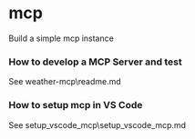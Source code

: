 # mcp
Build a simple mcp instance

### How to develop a MCP Server and test
See weather-mcp\readme.md

### How to setup mcp in VS Code 
See setup_vscode_mcp\setup_vscode_mcp.md